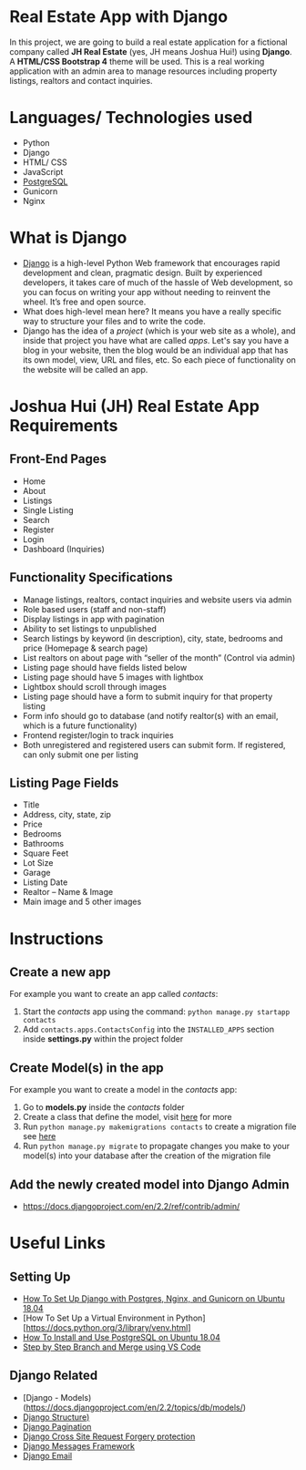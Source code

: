 # Real Estate App with Django
In this project, we are going to build a real estate application for a fictional company called **JH Real Estate** (yes, JH means Joshua Hui!) using **Django**. A **HTML/CSS Bootstrap 4** theme will be used. This is a real working application with an admin area to manage resources including property listings, realtors and contact inquiries.


# Languages/ Technologies used
- Python 
- Django
- HTML/ CSS
- JavaScript
- [PostgreSQL](https://www.postgresql.org/)
- Gunicorn
- Nginx

# What is Django
- [Django](https://www.djangoproject.com/) is a high-level Python Web framework that encourages rapid development and clean, pragmatic design. Built by experienced developers, it takes care of much of the hassle of Web development, so you can focus on writing your app without needing to reinvent the wheel. It’s free and open source.
- What does high-level mean here? It means you have a really specific way to structure your files and to write the code.
- Django has the idea of a *project* (which is your web site as a whole), and inside that project you have what are called *apps*. Let's say you have a blog in your website, then the blog would be an individual app that has its own model, view, URL and files, etc. So each piece of functionality on the website will be called an app. 




# Joshua Hui (JH) Real Estate App Requirements

## Front-End Pages
- Home
- About
- Listings
- Single Listing
- Search
- Register
- Login
- Dashboard (Inquiries)


## Functionality Specifications
- Manage listings, realtors, contact inquiries and website users via admin
- Role based users (staff and non-staff)
- Display listings in app with pagination
- Ability to set listings to unpublished
- Search listings by keyword (in description), city, state, bedrooms and price (Homepage & search page)
- List realtors on about page with “seller of the month” (Control via admin)
- Listing page should have fields listed below
- Listing page should have 5 images with lightbox
- Lightbox should scroll through images
- Listing page should have a form to submit inquiry for that property listing
- Form info should go to database (and notify realtor(s) with an email, which is a future functionality)
- Frontend register/login to track inquiries
- Both unregistered and registered users can submit form. If registered, can only submit one per listing


## Listing Page Fields
- Title
- Address, city, state, zip
- Price
- Bedrooms
- Bathrooms
- Square Feet
- Lot Size
- Garage
- Listing Date
- Realtor – Name & Image
- Main image and 5 other images


# Instructions
## Create a new app
For example you want to create an app called *contacts*:
1. Start the *contacts* app using the command: `python manage.py startapp contacts`
2. Add `contacts.apps.ContactsConfig` into the `INSTALLED_APPS` section inside **settings.py** within the project folder

## Create Model(s) in the app
For example you want to create a model in the *contacts* app:
1. Go to **models.py** inside the *contacts* folder
2. Create a class that define the model, visit [here](https://docs.djangoproject.com/en/2.2/topics/db/models/) for more
3. Run `python manage.py makemigrations contacts` to create a migration file see [here](https://docs.djangoproject.com/en/2.2/topics/migrations/)
4. Run `python manage.py migrate` to propagate changes you make to your model(s) into your database after the creation of the migration file

## Add the newly created model into Django Admin
- https://docs.djangoproject.com/en/2.2/ref/contrib/admin/


# Useful Links
## Setting Up
- [How To Set Up Django with Postgres, Nginx, and Gunicorn on Ubuntu 18.04](https://www.digitalocean.com/community/tutorials/how-to-set-up-django-with-postgres-nginx-and-gunicorn-on-ubuntu-18-04)
- [How To Set Up a Virtual Environment in Python][https://docs.python.org/3/library/venv.html]
- [How To Install and Use PostgreSQL on Ubuntu 18.04](https://www.digitalocean.com/community/tutorials/how-to-install-and-use-postgresql-on-ubuntu-18-04)
- [Step by Step Branch and Merge using VS Code](https://github.com/159356-1702-Extramural/capstone/wiki/Step-by-Step-Branch-and-Merge-using-VS-Code)
## Django Related
- [Django - Models)(https://docs.djangoproject.com/en/2.2/topics/db/models/)
- [Django Structure)](https://www.youtube.com/watch?v=u49eOt8XJA4)
- [Django Pagination](https://docs.djangoproject.com/en/2.2/topics/pagination/)
- [Django Cross Site Request Forgery protection](https://docs.djangoproject.com/en/2.2/ref/csrf/)
- [Django Messages Framework](https://docs.djangoproject.com/en/2.2/ref/contrib/messages/)
- [Django Email](https://docs.djangoproject.com/en/2.2/topics/email/)

